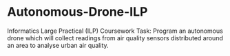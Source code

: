 # Autonomous-Drone-ILP
Informatics Large Practical (ILP) Coursework
Task: Program an autonomous drone which will collect readings from air quality sensors distributed around an area to analyse urban air quality.

